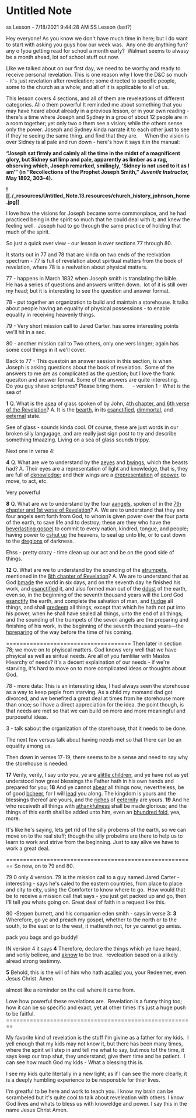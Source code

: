 # Untitled Note

ss Lesson - 7/18/2021 9:44:28 AM
SS Lesson (last?)

Hey everyone! As you know we don't have much time in here; but I do want to start with asking you guys how our week was.  Any one do anything fun? any o fyou getting read for school a month early?  Walmart seems to alwasy be a month ahead, lot sof school stuff out now.

LIke we talked about on our first day, we need to be worthy and ready to receive personal revelation. This is one reason why I love the D&C so much - it's just revelation after reveleation; some directed to specific people, some to the church as a whole; and all of it is applicable to all of us.

This lesson covers 4 sections, and all of them are reveleations of different categories. All o them powerful It reminded me about something that you may have heard about already in a previous lesson, or in your own reading - there's a time where Joseph and Sydney in a grou of about 12 people are in a room together; yet only two o them see a vision; while the others sense only the power. Joseph and Sydney kinda narrate it to each other just to see if they're seeing the same thing. and find that they are.
    When the vision is over Sidney is al pale and run down - here's how it says it in the manual:

**“Joseph sat firmly and calmly all the time in the midst of a magnificent glory, but Sidney sat limp and pale, apparently as limber as a rag, observing which, Joseph remarked, smilingly, ‘Sidney is not used to it as I am’” (in “Recollections of the Prophet Joseph Smith,”** _**Juvenile Instructor,**_ **May 1892, 303–4).**

**![[./_resources/Untitled_Note.13.resources/church_history_johnson_home.jpg]]**

I love how the visions for Joseph became some commonplace, and he had practiced being in the spirit so much that he could deal with it; and knew the feeling well.  Joseph had to go through the same practice of holding that much of the spirit.

So just a quick over view - our lesson is over sections 77 through 80.

It starts out in 77 and 78 that are kinda on two ends of the reelvation spectrum - 77 is full of revelation about spirtiual matters from the book of revelation, where 78 is a reelvation about physical matters.

77 - happens in March 1832 when Joseph smith is translating the bible.
    He has a series of questions and answers written down.  lot of it is still over my head; but it is interesting to see the question and answer format.

78 - put together an organization to build and maintain a storehouse. It talks about people having an equality of physical possessions - to enable equality in receiving heavenly things.

79 - Very short mission call to Jared Carter. has some interesting points we'll hit in a sec.

80 - another mission call to Two others, only one vers longer; again has some cool things in it we'll cover.

Back to 77 - This questoin an answer session in this section, is when Joseph is asking questions about the book of revelation.  Some of the answers to me are as complicated as the question; but I love the frank quesiton and answer format. Some of the answers are quite interesting.
    Do you guy shave scriptures? Please bring them.
     - version 1 - What is the sea of

**1** Q. What is the [a](https://www.churchofjesuschrist.org/#note1a)[sea](https://www.churchofjesuschrist.org/#note1a) of glass spoken of by John, [4th chapter, and 6th verse of the Revelation](https://www.churchofjesuschrist.org/study/scriptures/nt/rev/4.6?lang=eng#p6)?
A. It is the [b](https://www.churchofjesuschrist.org/#note1b)[earth](https://www.churchofjesuschrist.org/#note1b), in its [c](https://www.churchofjesuschrist.org/#note1c)[sanctified](https://www.churchofjesuschrist.org/#note1c), [d](https://www.churchofjesuschrist.org/#note1d)[immortal](https://www.churchofjesuschrist.org/#note1d), and [e](https://www.churchofjesuschrist.org/#note1e)[eternal](https://www.churchofjesuschrist.org/#note1e) state.

See of glass - sounds kinda cool. Of course, these are just words in our broken silly langugage, and are really just sign post to try and describe something tmaazing. Living on a sea of glass sounds trippy.

Next one in verse 4:

**4** Q. What are we to understand by the [a](https://www.churchofjesuschrist.org/#note4a)[eyes](https://www.churchofjesuschrist.org/#note4a) and [b](https://www.churchofjesuschrist.org/#note4b)[wings](https://www.churchofjesuschrist.org/#note4b), which the beasts had?
A. Their eyes are a representation of light and knowledge, that is, they are full of [c](https://www.churchofjesuschrist.org/#note4c)[knowledge](https://www.churchofjesuschrist.org/#note4c); and their wings are a [d](https://www.churchofjesuschrist.org/#note4d)[representation](https://www.churchofjesuschrist.org/#note4d) of [e](https://www.churchofjesuschrist.org/#note4e)[power](https://www.churchofjesuschrist.org/#note4e), to move, to act, etc.

Very powerful

**8** Q. What are we to understand by the four [a](https://www.churchofjesuschrist.org/#note8a)[angels](https://www.churchofjesuschrist.org/#note8a), spoken of in the [7th chapter and 1st verse of Revelation](https://www.churchofjesuschrist.org/study/scriptures/nt/rev/7.1?lang=eng#p1)?
A. We are to understand that they are four angels sent forth from God, to whom is given power over the four parts of the earth, to save life and to destroy; these are they who have the [b](https://www.churchofjesuschrist.org/#note8b)[everlasting gospel](https://www.churchofjesuschrist.org/#note8b) to commit to every nation, kindred, tongue, and people; having power to [c](https://www.churchofjesuschrist.org/#note8c)[shut up](https://www.churchofjesuschrist.org/#note8c) the heavens, to seal up unto life, or to cast down to the [d](https://www.churchofjesuschrist.org/#note8d)[regions](https://www.churchofjesuschrist.org/#note8d) of darkness.

Ehss - pretty crazy - time clean up our act and be on the good side of things.

**12** Q. What are we to understand by the sounding of the [a](https://www.churchofjesuschrist.org/#note12a)[trumpets](https://www.churchofjesuschrist.org/#note12a), mentioned in the [8th chapter of Revelation](https://www.churchofjesuschrist.org/study/scriptures/nt/rev/8?lang=eng)?
A. We are to understand that as God [b](https://www.churchofjesuschrist.org/#note12b)[made](https://www.churchofjesuschrist.org/#note12b) the world in six days, and on the seventh day he finished his work, and [c](https://www.churchofjesuschrist.org/#note12c)[sanctified](https://www.churchofjesuschrist.org/#note12c) it, and also formed man out of the [d](https://www.churchofjesuschrist.org/#note12d)[dust](https://www.churchofjesuschrist.org/#note12d) of the earth, even so, in the beginning of the seventh thousand years will the Lord God [e](https://www.churchofjesuschrist.org/#note12e)[sanctify](https://www.churchofjesuschrist.org/#note12e) the earth, and complete the salvation of man, and [f](https://www.churchofjesuschrist.org/#note12f)[judge](https://www.churchofjesuschrist.org/#note12f) all things, and shall [g](https://www.churchofjesuschrist.org/#note12g)[redeem](https://www.churchofjesuschrist.org/#note12g) all things, except that which he hath not put into his power, when he shall have sealed all things, unto the end of all things; and the sounding of the trumpets of the seven angels are the preparing and finishing of his work, in the beginning of the seventh thousand years—the [h](https://www.churchofjesuschrist.org/#note12h)[preparing](https://www.churchofjesuschrist.org/#note12h) of the way before the time of his coming.

\=====================================
Then later in section 78; we move on to phyiscal matters. God knows very well that we have phsyical as well as siritual needs. Are all of you famliliar with Maslos Hiearchy of needs? It's a decent explaination of our needs - if we're starving, it's hard to move on to more complicated ideas or thoughts about God.

78 - more data:
This is an interesting idea, I had always seen the storehouse as a way to keep peple from starving. As a child my momand dad got divorced, and we benefited a great deal at times from he storehouse more than once; so I have a direct appreciation for the idea. the point though, is that needs are met so that we can build on more and more meaningful and purposeful ideas.

3 - talk sabout the organization of the storehouse, that it needs to be done.

The next few versus talk about having needs met so that there can be an equality among us.

Then down in verses 17-19, there seems to be a sense and need to say why the storehouse is needed:

**17** Verily, verily, I say unto you, ye are [a](https://www.churchofjesuschrist.org/#note17a)[little children](https://www.churchofjesuschrist.org/#note17a), and ye have not as yet understood how great blessings the Father hath in his own hands and prepared for you;
**18** And ye cannot [a](https://www.churchofjesuschrist.org/#note18a)[bear](https://www.churchofjesuschrist.org/#note18a) all things now; nevertheless, be of good [b](https://www.churchofjesuschrist.org/#note18b)[cheer](https://www.churchofjesuschrist.org/#note18b), for I will [lead](https://www.churchofjesuschrist.org/#note18c) you along. The kingdom is yours and the blessings thereof are yours, and the [riches](https://www.churchofjesuschrist.org/#note18d) of [e](https://www.churchofjesuschrist.org/#note18e)[eternity](https://www.churchofjesuschrist.org/#note18e) are yours.
**19** And he who receiveth all things with [a](https://www.churchofjesuschrist.org/#note19a)[thankfulness](https://www.churchofjesuschrist.org/#note19a) shall be made glorious; and the things of this earth shall be added unto him, even an [b](https://www.churchofjesuschrist.org/#note19b)[hundred fold](https://www.churchofjesuschrist.org/#note19b), yea, more.

It's like he's saying, lets get rid of the silly probems of the earth, so we can move on to the real stuff; though the silly probelms are there to help us to learn to work and strive from the beginning. Just to say alive we have to work a great deal.

\========================================================
So now, on to 79 and 80.

79 0 only 4 version.
79 is the mission call to a guy named Jared Carter - interesting - says he's caled to the eastern countries, from place to place and city to city, using the Comforter to know where to go.  How would that be to receive a mission call that says - you just get packed up and go, then I'll tell you whats going on. Great deal of faith in a request like this.

80 -Stepen burnett, and his companion eden smith - says in verse 3:
**3** Wherefore, go ye and preach my gospel, whether to the north or to the south, to the east or to the west, it mattereth not, for ye cannot go amiss.

pack you bags and go buddy!

IN version 4 it says **4** Therefore, declare the things which ye have heard, and verily believe, and [a](https://www.churchofjesuschrist.org/#note4a)[know](https://www.churchofjesuschrist.org/#note4a) to be true.  reveleation based on a alikely alread strong testimny.

**5** Behold, this is the will of him who hath [a](https://www.churchofjesuschrist.org/#note5a)[called](https://www.churchofjesuschrist.org/#note5a) you, your Redeemer, even Jesus Christ. Amen.

almost like a reminder on the call where it came from.

Love how powerful these revelations are.  Revelation is a funny thing too; how it can be so specific and exact, yet at other times it's just a huge push to be faitful.
\========================================================

My favorite kind of revelation is the stuff I'm givine as a father for my kids.  I yell enough that my kids may not know it, but there has been many times, where the spirit will step in and tell me what to say, but mos tof the time, it says keep our trap shut, they understand; give them time and be patient.  I can see how much God my kids - What a blessing this is.

I see my kids quite litertally in a new light; as if I can see the more clearly, it is a deeply humbling experience to be responsble for thier lives.

I'm greatful to be here and work to teach you. I know my brain can be scrambeled but it's quite cool to talk about reveleation with others. I know God lives and whats to bless us with knoweldge and power.
I say this in the name Jesus Christ Amen.
